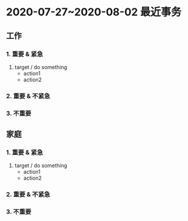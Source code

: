 # 2020-07-27~2020-08-02 最近事务

## 工作

### 1. 重要 & 紧急

1. target / do something
    - action1
    - action2

### 2. 重要 & 不紧急

### 3. 不重要

## 家庭

### 1. 重要 & 紧急

1. target / do something
    - action1
    - action2

### 2. 重要 & 不紧急

### 3. 不重要
